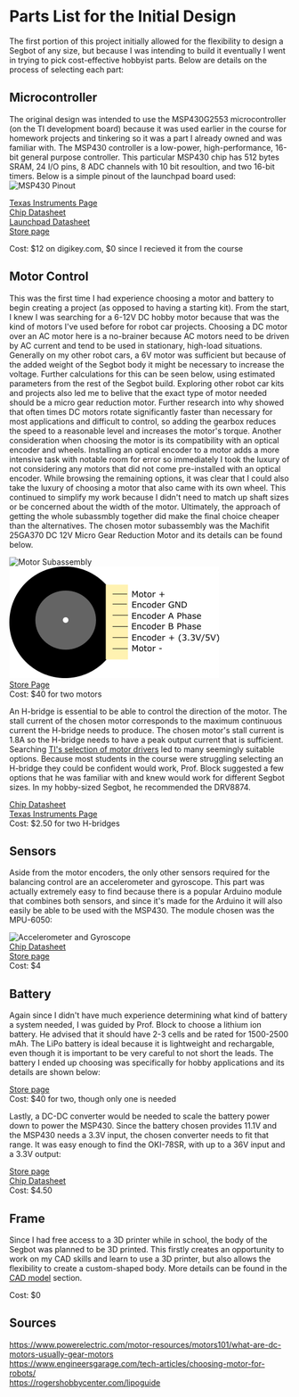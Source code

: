 # Parts List for the Initial Design
The first portion of this project initially allowed for the flexibility to design a Segbot of any size, but because I was intending to build it eventually I went in trying to pick cost-effective hobbyist parts. Below are details on the process of selecting each part:  

## Microcontroller
The original design was intended to use the MSP430G2553 microcontroller (on the TI development board) because it was used earlier in the course for homework projects and tinkering so it was a part I already owned and was familiar with. The MSP430 controller is a low-power, high-performance, 16-bit general purpose controller. This particular MSP430 chip has 512 bytes SRAM, 24 I/O pins, 8 ADC channels with 10 bit resoultion, and two 16-bit timers. Below is a simple pinout of the launchpad board used:  
![MSP430 Pinout](http://embedded-lab.com/blog/wp-content/uploads/2017/08/MSP430G2553-Pinmap.png)  

[Texas Instruments Page](https://www.ti.com/product/MSP430G2553#product-details##params)  
[Chip Datasheet](https://www.ti.com/lit/ds/symlink/msp430g2553.pdf)  
[Launchpad Datasheet](https://www.ti.com/lit/ug/slau772a/slau772a.pdf?ts=1621210205139&ref_url=https%253A%252F%252Fwww.google.com%252F)  
[Store page](https://www.digikey.com/en/products/detail/texas-instruments/MSP-EXP430G2ET/9608004?utm_adgroup=Texas%20Instruments&utm_source=google&utm_medium=cpc&utm_campaign=Smart%20Shopping_Supplier_Texas%20Instruments&utm_term=&utm_content=Texas%20Instruments&gclid=CjwKCAjwhYOFBhBkEiwASF3KGaN2kOassUfhETN19iC_mOvuDlhFtcEphUyQ9jJh-qUR7a-CiZiPixoCr_EQAvD_BwE)  

Cost: $12 on digikey.com, $0 since I recieved it from the course  

## Motor Control
This was the first time I had experience choosing a motor and battery to begin creating a project (as opposed to having a starting kit). From the start, I knew I was searching for a 6-12V DC hobby motor because that was the kind of motors I've used before for robot car projects. Choosing a DC motor over an AC motor here is a no-brainer because AC motors need to be driven by AC current and tend to be used in stationary, high-load situations. Generally on my other robot cars, a 6V motor was sufficient but because of the added weight of the Segbot body it might be necessary to increase the voltage. Further calculations for this can be seen below, using estimated parameters from the rest of the Segbot build. Exploring other robot car kits and projects also led me to belive that the exact type of motor needed should be a micro gear reduction motor. Further research into why showed that often times DC motors rotate significantly faster than necessary for most applications and difficult to control, so adding the gearbox reduces the speed to a reasonable level and increases the motor's torque. Another consideration when choosing the motor is its compatibility with an optical encoder and wheels. Installing an optical encoder to a motor adds a more intensive task with notable room for error so immediately I took the luxury of not considering any motors that did not come pre-installed with an optical encoder. While browsing the remaining options, it was clear that I could also take the luxury of choosing a motor that also came with its own wheel. This continued to simplify my work because I didn't need to match up shaft sizes or be concerned about the width of the motor. Ultimately, the approach of getting the whole subassmbly together did make the final choice cheaper than the alternatives. The chosen motor subassembly was the Machifit 25GA370 DC 12V Micro Gear Reduction Motor and its details can be found below.  

![Motor Subassembly](https://imgaz2.staticbg.com/thumb/large/oaupload/ser1/banggood/images/1B/45/d25b0465-7069-46fe-aa34-dc4d4eb2a95e.JPG.webp)  
![Encoder Pinout](https://raw.githubusercontent.com/Arduinolibrary/DFRobot_12V_DC_Motor_350RPM_with_Encoder/master/Motor_interface.png)  
[Store Page](https://www.banggood.com/Machifit-25GA370-DC-12V-Micro-Gear-Reduction-Encoder-Motor-with-Mounting-Bracket-and-Wheel-p-1532242.html?rmmds=search&ID=6157425&cur_warehouse=CN)  
Cost: $40 for two motors  

An H-bridge is essential to be able to control the direction of the motor. The stall current of the chosen motor corresponds to the maximum continuous current the H-bridge needs to produce. The chosen motor's stall current is 1.8A so the H-bridge needs to have a peak output current that is sufficient. Searching [TI's selection of motor drivers](https://www.ti.com/motor-drivers/brushed-dc-bdc-drivers/overview.html) led to many seemingly suitable options. Because most students in the course were struggling selecting an H-bridge they could be confident would work, Prof. Block suggested a few options that he was familiar with and knew would work for different Segbot sizes. In my hobby-sized Segbot, he recommended the DRV8874.

[Chip Datasheet](https://www.ti.com/lit/ds/symlink/drv8874.pdf?ts=1621215513855&ref_url=https%253A%252F%252Fwww.ti.com%252Fproduct%252FDRV8874)  
[Texas Instruments Page](https://www.ti.com/product/DRV8874)  
Cost: $2.50 for two H-bridges  

## Sensors
Aside from the motor encoders, the only other sensors required for the balancing control are an accelerometer and gyroscope. This part was actually extremely easy to find because there is a popular Arduino module that combines both sensors, and since it's made for the Arduino it will also easily be able to be used with the MSP430. The module chosen was the MPU-6050:  

![Accelerometer and Gyroscope](https://imgaz1.staticbg.com/thumb/large/upload/2012/jiangjunchao/SKU080242h.JPG.webp)  
[Chip Datasheet](http://myosuploads3.banggood.com/products/20190227/20190227200210MPU-6050InvenSense.pdf)  
[Store page](https://www.banggood.com/Geekcreit-6DOF-MPU-6050-3-Axis-Gyro-With-Accelerometer-Sensor-Module-p-80862.html?akmClientCountry=America&rmmds=search&cur_warehouse=CN)  
Cost: $4  

## Battery
Again since I didn't have much experience determining what kind of battery a system needed, I was guided by Prof. Block to choose a lithium ion battery. He advised that it should have 2-3 cells and be rated for 1500-2500 mAh. The LiPo battery is ideal because it is lightweight and rechargable, even though it is important to be very careful to not short the leads. The battery I ended up choosing was specifically for hobby applications and its details are shown below:  

[Store page](https://www.amazon.com/Zeee-3000mAh-Connector-Airplane-Helicopter/dp/B07VLR5ZW9/ref=sr_1_4_sspa?dchild=1&keywords=3S+Lipo&qid=1587735417&sr=8-4-spons&psc=1&spLa=ZW5jcnlwdGVkUXVhbGlmaWVyPUExTkZCN09SVk9HOU1MJmVuY3J5cHRlZElkPUEwMjUzNjMwT1hHU1FCSEU5UFJXJmVuY3J5cHRlZEFkSWQ9QTA3NTY5NzgxRzdXSkRVNktWWVhMJndpZGdldE5hbWU9c3BfYXRmJmFjdGlvbj1jbGlja1JlZGlyZWN0JmRvTm90TG9nQ2xpY2s9dHJ1ZQ==)  
Cost: $40 for two, though only one is needed  

Lastly, a DC-DC converter would be needed to scale the battery power down to power the MSP430. Since the battery chosen provides 11.1V and the MSP430 needs a 3.3V input, the chosen converter needs to fit that range. It was easy enough to find the OKI-78SR, with up to a 36V input and a 3.3V output:  

[Store page](https://www.digikey.com/en/products/detail/murata-power-solutions-inc/OKI-78SR-3.3-1.5-W36-C/2259780)  
[Chip Datasheet](https://www.murata.com/products/productdata/8807037992990/oki-78sr.pdf?1583754815000)  
Cost: $4.50  

## Frame
Since I had free access to a 3D printer while in school, the body of the Segbot was planned to be 3D printed. This firstly creates an opportunity to work on my CAD skills and learn to use a 3D printer, but also allows the flexibility to create a custom-shaped body. More details can be found in the [CAD model]() section.  

Cost: $0

## Sources
https://www.powerelectric.com/motor-resources/motors101/what-are-dc-motors-usually-gear-motors  
https://www.engineersgarage.com/tech-articles/choosing-motor-for-robots/  
https://rogershobbycenter.com/lipoguide  

